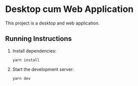# Desktop cum Web Application

This project is a desktop and web application.

## Running Instructions

1. Install dependencies:

   ```
   yarn install
   ```

2. Start the development server:
   ```
   yarn dev
   ```
